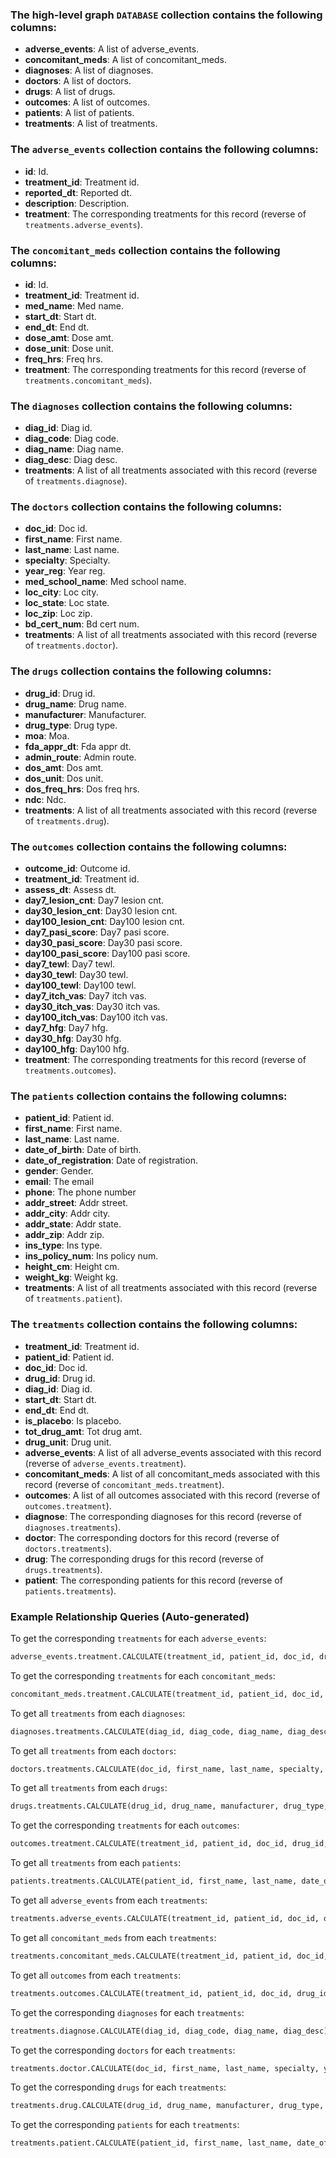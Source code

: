 ### The high-level graph `DATABASE` collection contains the following columns:
- **adverse_events**: A list of adverse_events.
- **concomitant_meds**: A list of concomitant_meds.
- **diagnoses**: A list of diagnoses.
- **doctors**: A list of doctors.
- **drugs**: A list of drugs.
- **outcomes**: A list of outcomes.
- **patients**: A list of patients.
- **treatments**: A list of treatments.

### The `adverse_events` collection contains the following columns:
- **id**: Id.
- **treatment_id**: Treatment id.
- **reported_dt**: Reported dt.
- **description**: Description.
- **treatment**: The corresponding treatments for this record (reverse of `treatments.adverse_events`).

### The `concomitant_meds` collection contains the following columns:
- **id**: Id.
- **treatment_id**: Treatment id.
- **med_name**: Med name.
- **start_dt**: Start dt.
- **end_dt**: End dt.
- **dose_amt**: Dose amt.
- **dose_unit**: Dose unit.
- **freq_hrs**: Freq hrs.
- **treatment**: The corresponding treatments for this record (reverse of `treatments.concomitant_meds`).

### The `diagnoses` collection contains the following columns:
- **diag_id**: Diag id.
- **diag_code**: Diag code.
- **diag_name**: Diag name.
- **diag_desc**: Diag desc.
- **treatments**: A list of all treatments associated with this record (reverse of `treatments.diagnose`).

### The `doctors` collection contains the following columns:
- **doc_id**: Doc id.
- **first_name**: First name.
- **last_name**: Last name.
- **specialty**: Specialty.
- **year_reg**: Year reg.
- **med_school_name**: Med school name.
- **loc_city**: Loc city.
- **loc_state**: Loc state.
- **loc_zip**: Loc zip.
- **bd_cert_num**: Bd cert num.
- **treatments**: A list of all treatments associated with this record (reverse of `treatments.doctor`).

### The `drugs` collection contains the following columns:
- **drug_id**: Drug id.
- **drug_name**: Drug name.
- **manufacturer**: Manufacturer.
- **drug_type**: Drug type.
- **moa**: Moa.
- **fda_appr_dt**: Fda appr dt.
- **admin_route**: Admin route.
- **dos_amt**: Dos amt.
- **dos_unit**: Dos unit.
- **dos_freq_hrs**: Dos freq hrs.
- **ndc**: Ndc.
- **treatments**: A list of all treatments associated with this record (reverse of `treatments.drug`).

### The `outcomes` collection contains the following columns:
- **outcome_id**: Outcome id.
- **treatment_id**: Treatment id.
- **assess_dt**: Assess dt.
- **day7_lesion_cnt**: Day7 lesion cnt.
- **day30_lesion_cnt**: Day30 lesion cnt.
- **day100_lesion_cnt**: Day100 lesion cnt.
- **day7_pasi_score**: Day7 pasi score.
- **day30_pasi_score**: Day30 pasi score.
- **day100_pasi_score**: Day100 pasi score.
- **day7_tewl**: Day7 tewl.
- **day30_tewl**: Day30 tewl.
- **day100_tewl**: Day100 tewl.
- **day7_itch_vas**: Day7 itch vas.
- **day30_itch_vas**: Day30 itch vas.
- **day100_itch_vas**: Day100 itch vas.
- **day7_hfg**: Day7 hfg.
- **day30_hfg**: Day30 hfg.
- **day100_hfg**: Day100 hfg.
- **treatment**: The corresponding treatments for this record (reverse of `treatments.outcomes`).

### The `patients` collection contains the following columns:
- **patient_id**: Patient id.
- **first_name**: First name.
- **last_name**: Last name.
- **date_of_birth**: Date of birth.
- **date_of_registration**: Date of registration.
- **gender**: Gender.
- **email**: The email
- **phone**: The phone number
- **addr_street**: Addr street.
- **addr_city**: Addr city.
- **addr_state**: Addr state.
- **addr_zip**: Addr zip.
- **ins_type**: Ins type.
- **ins_policy_num**: Ins policy num.
- **height_cm**: Height cm.
- **weight_kg**: Weight kg.
- **treatments**: A list of all treatments associated with this record (reverse of `treatments.patient`).

### The `treatments` collection contains the following columns:
- **treatment_id**: Treatment id.
- **patient_id**: Patient id.
- **doc_id**: Doc id.
- **drug_id**: Drug id.
- **diag_id**: Diag id.
- **start_dt**: Start dt.
- **end_dt**: End dt.
- **is_placebo**: Is placebo.
- **tot_drug_amt**: Tot drug amt.
- **drug_unit**: Drug unit.
- **adverse_events**: A list of all adverse_events associated with this record (reverse of `adverse_events.treatment`).
- **concomitant_meds**: A list of all concomitant_meds associated with this record (reverse of `concomitant_meds.treatment`).
- **outcomes**: A list of all outcomes associated with this record (reverse of `outcomes.treatment`).
- **diagnose**: The corresponding diagnoses for this record (reverse of `diagnoses.treatments`).
- **doctor**: The corresponding doctors for this record (reverse of `doctors.treatments`).
- **drug**: The corresponding drugs for this record (reverse of `drugs.treatments`).
- **patient**: The corresponding patients for this record (reverse of `patients.treatments`).

### Example Relationship Queries (Auto-generated)

To get the corresponding `treatments` for each `adverse_events`:
```python
adverse_events.treatment.CALCULATE(treatment_id, patient_id, doc_id, drug_id, diag_id, start_dt)
```

To get the corresponding `treatments` for each `concomitant_meds`:
```python
concomitant_meds.treatment.CALCULATE(treatment_id, patient_id, doc_id, drug_id, diag_id, start_dt)
```

To get all `treatments` from each `diagnoses`:
```python
diagnoses.treatments.CALCULATE(diag_id, diag_code, diag_name, diag_desc)
```

To get all `treatments` from each `doctors`:
```python
doctors.treatments.CALCULATE(doc_id, first_name, last_name, specialty, year_reg, med_school_name)
```

To get all `treatments` from each `drugs`:
```python
drugs.treatments.CALCULATE(drug_id, drug_name, manufacturer, drug_type, moa, fda_appr_dt)
```

To get the corresponding `treatments` for each `outcomes`:
```python
outcomes.treatment.CALCULATE(treatment_id, patient_id, doc_id, drug_id, diag_id, start_dt)
```

To get all `treatments` from each `patients`:
```python
patients.treatments.CALCULATE(patient_id, first_name, last_name, date_of_birth, date_of_registration, gender)
```

To get all `adverse_events` from each `treatments`:
```python
treatments.adverse_events.CALCULATE(treatment_id, patient_id, doc_id, drug_id, diag_id, start_dt)
```

To get all `concomitant_meds` from each `treatments`:
```python
treatments.concomitant_meds.CALCULATE(treatment_id, patient_id, doc_id, drug_id, diag_id, start_dt)
```

To get all `outcomes` from each `treatments`:
```python
treatments.outcomes.CALCULATE(treatment_id, patient_id, doc_id, drug_id, diag_id, start_dt)
```

To get the corresponding `diagnoses` for each `treatments`:
```python
treatments.diagnose.CALCULATE(diag_id, diag_code, diag_name, diag_desc)
```

To get the corresponding `doctors` for each `treatments`:
```python
treatments.doctor.CALCULATE(doc_id, first_name, last_name, specialty, year_reg, med_school_name)
```

To get the corresponding `drugs` for each `treatments`:
```python
treatments.drug.CALCULATE(drug_id, drug_name, manufacturer, drug_type, moa, fda_appr_dt)
```

To get the corresponding `patients` for each `treatments`:
```python
treatments.patient.CALCULATE(patient_id, first_name, last_name, date_of_birth, date_of_registration, gender)
```
